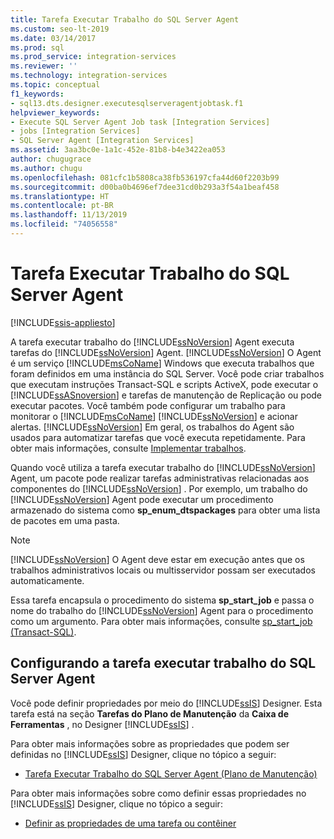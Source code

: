 ```yaml
---
title: Tarefa Executar Trabalho do SQL Server Agent
ms.custom: seo-lt-2019
ms.date: 03/14/2017
ms.prod: sql
ms.prod_service: integration-services
ms.reviewer: ''
ms.technology: integration-services
ms.topic: conceptual
f1_keywords:
- sql13.dts.designer.executesqlserveragentjobtask.f1
helpviewer_keywords:
- Execute SQL Server Agent Job task [Integration Services]
- jobs [Integration Services]
- SQL Server Agent [Integration Services]
ms.assetid: 3aa3bc0e-1a1c-452e-81b8-b4e3422ea053
author: chugugrace
ms.author: chugu
ms.openlocfilehash: 081cfc1b5808ca38fb536197cfa44d60f2203b99
ms.sourcegitcommit: d00ba0b4696ef7dee31cd0b293a3f54a1beaf458
ms.translationtype: HT
ms.contentlocale: pt-BR
ms.lasthandoff: 11/13/2019
ms.locfileid: "74056558"
---
```

# <a name="execute-sql-server-agent-job-task"></a>Tarefa Executar Trabalho do SQL Server Agent

[!INCLUDE[ssis-appliesto](../../includes/ssis-appliesto-ssvrpluslinux-asdb-asdw-xxx.md)]


  A tarefa executar trabalho do [!INCLUDE[ssNoVersion](../../includes/ssnoversion-md.md)] Agent executa tarefas do [!INCLUDE[ssNoVersion](../../includes/ssnoversion-md.md)] Agent. [!INCLUDE[ssNoVersion](../../includes/ssnoversion-md.md)] O Agent é um serviço [!INCLUDE[msCoName](../../includes/msconame-md.md)] Windows que executa trabalhos que foram definidos em uma instância do SQL Server. Você pode criar trabalhos que executam instruções Transact-SQL e scripts ActiveX, pode executar o [!INCLUDE[ssASnoversion](../../includes/ssasnoversion-md.md)] e tarefas de manutenção de Replicação ou pode executar pacotes. Você também pode configurar um trabalho para monitorar o [!INCLUDE[msCoName](../../includes/msconame-md.md)] [!INCLUDE[ssNoVersion](../../includes/ssnoversion-md.md)] e acionar alertas. [!INCLUDE[ssNoVersion](../../includes/ssnoversion-md.md)] Em geral, os trabalhos do Agent são usados para automatizar tarefas que você executa repetidamente. Para obter mais informações, consulte [Implementar trabalhos](../../ssms/agent/implement-jobs.md).  
  
 Quando você utiliza a tarefa executar trabalho do [!INCLUDE[ssNoVersion](../../includes/ssnoversion-md.md)] Agent, um pacote pode realizar tarefas administrativas relacionadas aos componentes do [!INCLUDE[ssNoVersion](../../includes/ssnoversion-md.md)] . Por exemplo, um trabalho do [!INCLUDE[ssNoVersion](../../includes/ssnoversion-md.md)] Agent pode executar um procedimento armazenado do sistema como **sp_enum_dtspackages** para obter uma lista de pacotes em uma pasta.  
  
> [!NOTE]  
>  [!INCLUDE[ssNoVersion](../../includes/ssnoversion-md.md)] O Agent deve estar em execução antes que os trabalhos administrativos locais ou multisservidor possam ser executados automaticamente.  
  
 Essa tarefa encapsula o procedimento do sistema **sp_start_job** e passa o nome do trabalho do [!INCLUDE[ssNoVersion](../../includes/ssnoversion-md.md)] Agent para o procedimento como um argumento. Para obter mais informações, consulte [sp_start_job &#40;Transact-SQL&#41;](../../relational-databases/system-stored-procedures/sp-start-job-transact-sql.md).  
  
## <a name="configuring-the-execute-sql-server-agent-job-task"></a>Configurando a tarefa executar trabalho do SQL Server Agent  
 Você pode definir propriedades por meio do [!INCLUDE[ssIS](../../includes/ssis-md.md)] Designer. Esta tarefa está na seção **Tarefas do Plano de Manutenção** da **Caixa de Ferramentas** , no Designer [!INCLUDE[ssIS](../../includes/ssis-md.md)] .  
  
 Para obter mais informações sobre as propriedades que podem ser definidas no [!INCLUDE[ssIS](../../includes/ssis-md.md)] Designer, clique no tópico a seguir:  
  
-   [Tarefa Executar Trabalho do SQL Server Agent &#40;Plano de Manutenção&#41;](../../relational-databases/maintenance-plans/execute-sql-server-agent-job-task-maintenance-plan.md)  
  
 Para obter mais informações sobre como definir essas propriedades no [!INCLUDE[ssIS](../../includes/ssis-md.md)] Designer, clique no tópico a seguir:  
  
-   [Definir as propriedades de uma tarefa ou contêiner](https://msdn.microsoft.com/library/52d47ca4-fb8c-493d-8b2b-48bb269f859b)  
  
  
